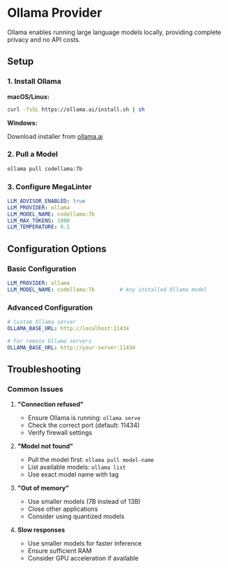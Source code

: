 # Ollama Provider

Ollama enables running large language models locally, providing complete privacy and no API costs.

## Setup

### 1. Install Ollama

**macOS/Linux:**

```bash
curl -fsSL https://ollama.ai/install.sh | sh
```

**Windows:**

Download installer from [ollama.ai](https://ollama.ai/)

### 2. Pull a Model

```bash
ollama pull codellama:7b
```

### 3. Configure MegaLinter

```yaml
LLM_ADVISOR_ENABLED: true
LLM_PROVIDER: ollama
LLM_MODEL_NAME: codellama:7b
LLM_MAX_TOKENS: 1000
LLM_TEMPERATURE: 0.1
```

## Configuration Options

### Basic Configuration

```yaml
LLM_PROVIDER: ollama
LLM_MODEL_NAME: codellama:7b        # Any installed Ollama model
```

### Advanced Configuration

```yaml
# Custom Ollama server
OLLAMA_BASE_URL: http://localhost:11434

# For remote Ollama servers
OLLAMA_BASE_URL: http://your-server:11434
```

## Troubleshooting

### Common Issues

1. **"Connection refused"**
   - Ensure Ollama is running: `ollama serve`
   - Check the correct port (default: 11434)
   - Verify firewall settings

2. **"Model not found"**
   - Pull the model first: `ollama pull model-name`
   - List available models: `ollama list`
   - Use exact model name with tag

3. **"Out of memory"**
   - Use smaller models (7B instead of 13B)
   - Close other applications
   - Consider using quantized models

4. **Slow responses**
   - Use smaller models for faster inference
   - Ensure sufficient RAM
   - Consider GPU acceleration if available
